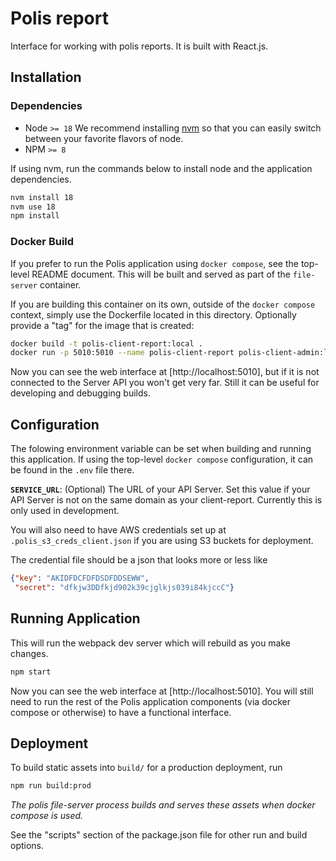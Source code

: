 # Polis report

Interface for working with polis reports. It is built with React.js.

## Installation

### Dependencies

* Node `>= 18`
We recommend installing [nvm](https://github.com/creationix/nvm) so that you can easily switch between your favorite
flavors of node.
* NPM `>= 8`

If using nvm, run the commands below to install node and the application dependencies.

```sh
nvm install 18
nvm use 18
npm install
```

### Docker Build

If you prefer to run the Polis application using `docker compose`, see the top-level README document. This will be built and served as part of the `file-server` container.

If you are building this container on its own, outside of the `docker compose` context, simply use the Dockerfile
located in this directory. Optionally provide a "tag" for the image that is created:

```sh
docker build -t polis-client-report:local .
docker run -p 5010:5010 --name polis-client-report polis-client-admin:local npm start
```

Now you can see the web interface at [http://localhost:5010], but if it is not connected to the Server API you won't
get very far. Still it can be useful for developing and debugging builds.

## Configuration

The folowing environment variable can be set when building and running this application. If using the top-level `docker compose` configuration, it can be found in the `.env` file there.

**`SERVICE_URL`**: (Optional) The URL of your API Server. Set this value if your API Server is not on the same domain as your client-report.
Currently this is only used in development.

You will also need to have AWS credentials set up at `.polis_s3_creds_client.json` if you are using S3
buckets for deployment.

The credential file should be a json that looks more or less like

```json
{"key": "AKIDFDCFDFDSDFDDSEWW",
 "secret": "dfkjw3DDfkjd902k39cjglkjs039i84kjccC"}
```

## Running Application

This will run the webpack dev server which will rebuild as you make changes.

```sh
npm start
```

Now you can see the web interface at [http://localhost:5010]. You will still need to run the rest of the Polis
application components (via docker compose or otherwise) to have a functional interface.

## Deployment

To build static assets into `build/` for a production deployment, run

```sh
npm run build:prod
```

_The polis file-server process builds and serves these assets when docker compose is used._

See the "scripts" section of the package.json file for other run and build options.
